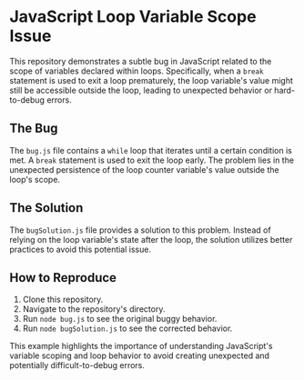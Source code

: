 # JavaScript Loop Variable Scope Issue

This repository demonstrates a subtle bug in JavaScript related to the scope of variables declared within loops.  Specifically, when a `break` statement is used to exit a loop prematurely, the loop variable's value might still be accessible outside the loop, leading to unexpected behavior or hard-to-debug errors.

## The Bug
The `bug.js` file contains a `while` loop that iterates until a certain condition is met.  A `break` statement is used to exit the loop early. The problem lies in the unexpected persistence of the loop counter variable's value outside the loop's scope.

## The Solution
The `bugSolution.js` file provides a solution to this problem. Instead of relying on the loop variable's state after the loop, the solution utilizes better practices to avoid this potential issue.

## How to Reproduce
1. Clone this repository.
2. Navigate to the repository's directory.
3. Run `node bug.js` to see the original buggy behavior.
4. Run `node bugSolution.js` to see the corrected behavior.

This example highlights the importance of understanding JavaScript's variable scoping and loop behavior to avoid creating unexpected and potentially difficult-to-debug errors.